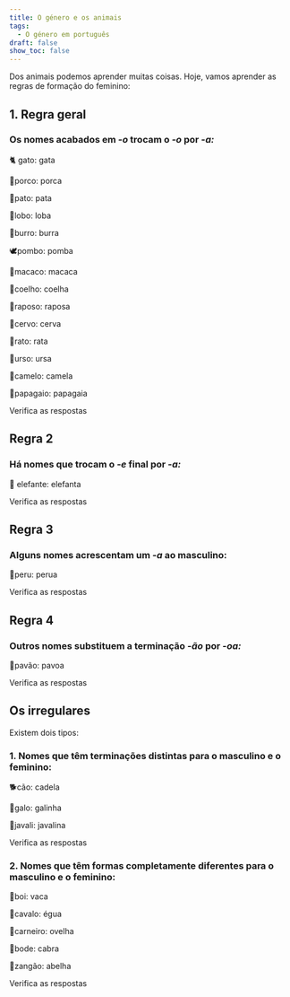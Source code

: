 ```yaml
---
title: O género e os animais
tags:
  - O género em português
draft: false
show_toc: false
---
```

Dos animais podemos aprender muitas coisas. Hoje, vamos aprender as regras de formação do feminino:  


## 1. Regra geral

### Os nomes acabados em *-o* trocam o *-o* por *-a:*

<e-moji>🐈</e-moji> gato: <e-answer readonly>gata</e-answer>

<e-moji>🐖</e-moji>porco: <e-answer>porca</e-answer>

<e-moji>🦆</e-moji>pato: <e-answer>pata</e-answer>

<e-moji>🐺</e-moji>lobo: <e-answer>loba</e-answer>

<e-moji>🫏</e-moji>burro: <e-answer>burra</e-answer>

<e-moji>🕊️</e-moji>pombo: <e-answer>pomba</e-answer>

<e-moji>🐒</e-moji>macaco: <e-answer>macaca</e-answer>

<e-moji>🐇</e-moji>coelho: <e-answer>coelha</e-answer>

<e-moji>🦊</e-moji>raposo: <e-answer>raposa</e-answer>

<e-moji>🦌</e-moji>cervo: <e-answer>cerva</e-answer>

<e-moji>🐁</e-moji>rato: <e-answer>rata</e-answer>

<e-moji>🐻</e-moji>urso: <e-answer>ursa</e-answer>

<e-moji>🐫</e-moji>camelo: <e-answer>camela</e-answer>

<e-moji>🦜</e-moji>papagaio: <e-answer>papagaia</e-answer>

<e-validate>Verifica as respostas</e-validate> 


## Regra 2

### Há nomes que trocam o *-e* final por *-a:*

<e-moji>🐘</e-moji> elefante: <e-answer>elefanta</e-answer>

<e-validate>Verifica as respostas</e-validate> 
                                  

## Regra 3
### Alguns nomes acrescentam um *-a* ao masculino:

<e-moji>🦃</e-moji>peru: <e-answer>perua</e-answer>

<e-validate>Verifica as respostas</e-validate>


## Regra 4
### Outros nomes substituem a terminação *-ão* por *-oa:*

<e-moji>🦚</e-moji>pavão: <e-answer>pavoa</e-answer>

<e-validate>Verifica as respostas</e-validate>

## Os irregulares

Existem dois tipos:

### 1. Nomes que têm terminações distintas para o masculino e o feminino: 

<e-moji>🐕</e-moji>cão: <e-answer>cadela</e-answer>

<e-moji>🐓</e-moji>galo: <e-answer>galinha</e-answer>

<e-moji>🐗</e-moji>javali: <e-answer>javalina</e-answer>

<e-validate>Verifica as respostas</e-validate> 

### 2. Nomes que têm formas completamente diferentes para o masculino e o feminino:

<e-moji>🐂</e-moji>boi: <e-answer>vaca</e-answer>

<e-moji>🐎</e-moji>cavalo: <e-answer>égua</e-answer>

<e-moji>🐏</e-moji>carneiro: <e-answer>ovelha</e-answer>

<e-moji>🐐</e-moji>bode: <e-answer>cabra</e-answer>

<e-moji>🐝</e-moji>zangão: <e-answer>abelha</e-answer>

<e-validate>Verifica as respostas</e-validate>
